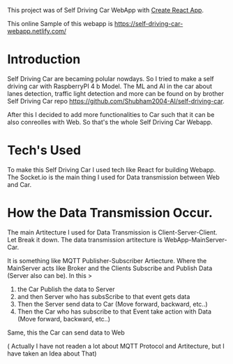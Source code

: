 This project was of Self Driving Car WebApp with [Create React App](https://github.com/facebook/create-react-app).

This online Sample of this webapp is https://self-driving-car-webapp.netlify.com/

# Introduction

Self Driving Car are becaming polular nowdays. So I tried to make a self driving car with RaspberryPI 4 b Model. The ML and AI in the car about lanes detection, traffic light detection and more can be found on by brother Self Driving Car repo https://github.com/Shubham2004-AI/self-driving-car.

After this I decided to add more functionalities to Car such that it can be also conreolles with Web. So that's the whole Self Driving Car Webapp.

# Tech's Used

To make this Self Driving Car I used tech like React for building Webapp. The Socket.io is the main thing I used for Data transmission between Web and Car.

# How the Data Transmission Occur.

The main Artitecture I used for Data Transmission is Client-Server-Client. Let Break it down. The data transmission artitecture is WebApp-MainServer-Car.

It is something like MQTT Publisher-Subscriber Artiecture. Where the MainServer acts like Broker and the Clients Subscribe and Publish Data (Server also can be). In this >
1. the Car Publish the data to Server 
2. and then Server who has subsScribe to that event gets data
3. Then the Server send data to Car (Move forward, backward, etc..)
4. Then the Car who has subscribe to that Event take action with Data  (Move forward, backward, etc..)

Same, this the Car can send data to Web

( Actually I have not readen a lot about MQTT Protocol and Artitecture, but I have taken an Idea about That)

